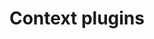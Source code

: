 ---
content_type: "doc_shard"
title: "Context plugins"
ordering: [10,2]
label: "plugins"
version: 1.0
published: true
---